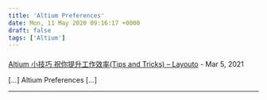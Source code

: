 ```yaml
---
title: 'Altium Preferences'
date: Mon, 11 May 2020 09:16:17 +0000
draft: false
tags: ['Altium']
---
```



#### 
[Altium 小技巧 祝你提升工作效率(Tips and Tricks) &#8211; Layouto](https://a1024.synology.me:1024/altium-%e5%b0%8f%e6%8a%80%e5%b7%a7-%e7%a5%9d%e4%bd%a0%e6%8f%90%e5%8d%87%e5%b7%a5%e4%bd%9c%e6%95%88%e7%8e%87tips-and-tricks/ "") - <time datetime="2021-03-19 00:22:33">Mar 5, 2021</time>

\[…\] Altium Preferences \[…\]
<hr />
